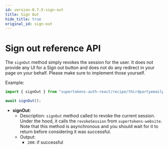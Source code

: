 ```yaml
---
id: version-0.7.X-sign-out
title: Sign Out
hide_title: true
original_id: sign-out
---
```


# Sign out reference API


The `signOut` method simply revokes the session for the user. It does not provide any UI for a Sign out button and does not do any redirect in your page on your behalf. Please make sure to implement those yourself.

Example: 

```js
import { signOut } from "supertokens-auth-react/recipe/thirdpartyemailpassword";

await signOut();
```

- **signOut**: 
    - Description: `signOut` method called to revoke the current session. Under the hood, it calls the `revokeSession` from `supertokens-website`. Note that this method is asynchronous and you should wait for it to return before considering it was successful.
    - Output:
        - `200`: if successful